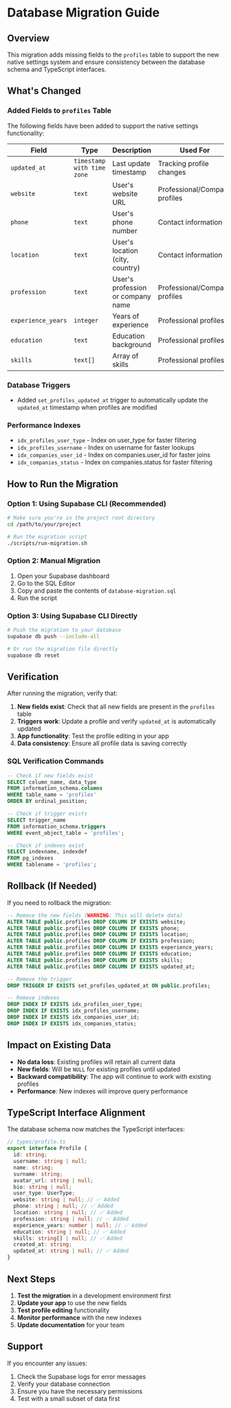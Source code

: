 # Database Migration Guide

## Overview

This migration adds missing fields to the `profiles` table to support the new native settings system and ensure consistency between the database schema and TypeScript interfaces.

## What's Changed

### Added Fields to `profiles` Table

The following fields have been added to support the native settings functionality:

| Field              | Type                       | Description                       | Used For                      |
| ------------------ | -------------------------- | --------------------------------- | ----------------------------- |
| `updated_at`       | `timestamp with time zone` | Last update timestamp             | Tracking profile changes      |
| `website`          | `text`                     | User's website URL                | Professional/Company profiles |
| `phone`            | `text`                     | User's phone number               | Contact information           |
| `location`         | `text`                     | User's location (city, country)   | Contact information           |
| `profession`       | `text`                     | User's profession or company name | Professional/Company profiles |
| `experience_years` | `integer`                  | Years of experience               | Professional profiles         |
| `education`        | `text`                     | Education background              | Professional profiles         |
| `skills`           | `text[]`                   | Array of skills                   | Professional profiles         |

### Database Triggers

- Added `set_profiles_updated_at` trigger to automatically update the `updated_at` timestamp when profiles are modified

### Performance Indexes

- `idx_profiles_user_type` - Index on user_type for faster filtering
- `idx_profiles_username` - Index on username for faster lookups
- `idx_companies_user_id` - Index on companies.user_id for faster joins
- `idx_companies_status` - Index on companies.status for faster filtering

## How to Run the Migration

### Option 1: Using Supabase CLI (Recommended)

```bash
# Make sure you're in the project root directory
cd /path/to/your/project

# Run the migration script
./scripts/run-migration.sh
```

### Option 2: Manual Migration

1. Open your Supabase dashboard
2. Go to the SQL Editor
3. Copy and paste the contents of `database-migration.sql`
4. Run the script

### Option 3: Using Supabase CLI Directly

```bash
# Push the migration to your database
supabase db push --include-all

# Or run the migration file directly
supabase db reset
```

## Verification

After running the migration, verify that:

1. **New fields exist**: Check that all new fields are present in the `profiles` table
2. **Triggers work**: Update a profile and verify `updated_at` is automatically updated
3. **App functionality**: Test the profile editing in your app
4. **Data consistency**: Ensure all profile data is saving correctly

### SQL Verification Commands

```sql
-- Check if new fields exist
SELECT column_name, data_type
FROM information_schema.columns
WHERE table_name = 'profiles'
ORDER BY ordinal_position;

-- Check if trigger exists
SELECT trigger_name
FROM information_schema.triggers
WHERE event_object_table = 'profiles';

-- Check if indexes exist
SELECT indexname, indexdef
FROM pg_indexes
WHERE tablename = 'profiles';
```

## Rollback (If Needed)

If you need to rollback the migration:

```sql
-- Remove the new fields (WARNING: This will delete data)
ALTER TABLE public.profiles DROP COLUMN IF EXISTS website;
ALTER TABLE public.profiles DROP COLUMN IF EXISTS phone;
ALTER TABLE public.profiles DROP COLUMN IF EXISTS location;
ALTER TABLE public.profiles DROP COLUMN IF EXISTS profession;
ALTER TABLE public.profiles DROP COLUMN IF EXISTS experience_years;
ALTER TABLE public.profiles DROP COLUMN IF EXISTS education;
ALTER TABLE public.profiles DROP COLUMN IF EXISTS skills;
ALTER TABLE public.profiles DROP COLUMN IF EXISTS updated_at;

-- Remove the trigger
DROP TRIGGER IF EXISTS set_profiles_updated_at ON public.profiles;

-- Remove indexes
DROP INDEX IF EXISTS idx_profiles_user_type;
DROP INDEX IF EXISTS idx_profiles_username;
DROP INDEX IF EXISTS idx_companies_user_id;
DROP INDEX IF EXISTS idx_companies_status;
```

## Impact on Existing Data

- **No data loss**: Existing profiles will retain all current data
- **New fields**: Will be `NULL` for existing profiles until updated
- **Backward compatibility**: The app will continue to work with existing profiles
- **Performance**: New indexes will improve query performance

## TypeScript Interface Alignment

The database schema now matches the TypeScript interfaces:

```typescript
// types/profile.ts
export interface Profile {
  id: string;
  username: string | null;
  name: string;
  surname: string;
  avatar_url: string | null;
  bio: string | null;
  user_type: UserType;
  website: string | null; // ✅ Added
  phone: string | null; // ✅ Added
  location: string | null; // ✅ Added
  profession: string | null; // ✅ Added
  experience_years: number | null; // ✅ Added
  education: string | null; // ✅ Added
  skills: string[] | null; // ✅ Added
  created_at: string;
  updated_at: string | null; // ✅ Added
}
```

## Next Steps

1. **Test the migration** in a development environment first
2. **Update your app** to use the new fields
3. **Test profile editing** functionality
4. **Monitor performance** with the new indexes
5. **Update documentation** for your team

## Support

If you encounter any issues:

1. Check the Supabase logs for error messages
2. Verify your database connection
3. Ensure you have the necessary permissions
4. Test with a small subset of data first
